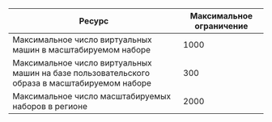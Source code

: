 | Ресурс | Максимальное ограничение |
| --- | --- |
| Максимальное число виртуальных машин в масштабируемом наборе |1000 |
| Максимальное число виртуальных машин на базе пользовательского образа в масштабируемом наборе|300 |
| Максимальное число масштабируемых наборов в регионе |2000 |

